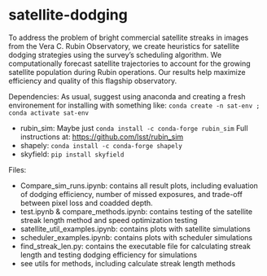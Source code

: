 # satellite-dodging
To address the problem of bright commercial satellite streaks in images from the Vera C. Rubin Observatory, we create heuristics for satellite dodging strategies using the survey’s scheduling algorithm. We computationally forecast satellite trajectories to account for the growing satellite population during Rubin operations. Our results help maximize efficiency and quality of this flagship observatory.


Dependencies:
As usual, suggest using anaconda and creating a fresh environement for installing with something like: `conda create -n sat-env ; conda activate sat-env`

* rubin_sim: Maybe just `conda install -c conda-forge rubin_sim` Full instructions at:  https://github.com/lsst/rubin_sim
* shapely: `conda install -c conda-forge shapely`
* skyfield:  `pip install skyfield`

Files: 
* Compare_sim_runs.ipynb: contains all result plots, including evaluation of dodging efficiency, number of missed exposures, and trade-off between pixel loss and coadded depth. 
* test.ipynb & compare_methods.ipynb: contains testing of the satellite streak length method and speed optimization testing 
* satellite_util_examples.ipynb: contains plots with satellite simulations 
* scheduler_examples.ipynb: contains plots with scheduler simulations 
* find_streak_len.py: contains the executable file for calculating streak length and testing dodging efficiency for simulations 
* see utils for methods, including calculate streak length methods 



